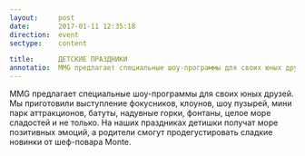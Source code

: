 ```yaml
---
layout:     post
date:       2017-01-11 12:35:18
direction:  event
sectype:    content

title:      ДЕТСКИЕ ПРАЗДНИКИ 
annotatio:  MMG предлагает специальные шоу-программы для своих юных друзей. Мы приготовили выступление фокусников, клоунов, шоу пузырей, мини парк аттракционов, батуты, надувные горки, фонтаны, целое море сладостей и не только. На наших праздниках детишки получат море позитивных эмоций, а родители смогут продегустировать сладкие новинки от шеф-повара Monte. 
---
```


MMG предлагает специальные шоу-программы для своих юных друзей. Мы приготовили выступление фокусников, клоунов, шоу пузырей, мини парк аттракционов, батуты, надувные горки, фонтаны, целое море сладостей и не только. На наших праздниках детишки получат море позитивных эмоций, а родители смогут продегустировать сладкие новинки от шеф-повара Monte. 
